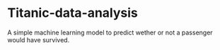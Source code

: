 # Titanic-data-analysis
A simple machine learning model to predict wether or not a passenger would have survived.
